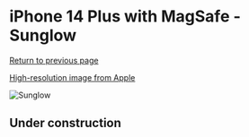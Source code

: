 # iPhone 14 Plus with MagSafe - Sunglow

[Return to previous page](/iphone_14)

[High-resolution image from Apple](https://store.storeimages.cdn-apple.com/8756/as-images.apple.com/is/MPTD3?wid=4500&hei=4500&fmt=png)

<div style="width: 500px"><img src="/almost_uncompressed/MPTD3.webp" alt="Sunglow"></div>

## Under construction
